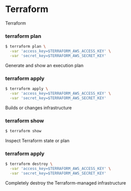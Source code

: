 # Terraform
Terraform

### terraform plan

```sh
$ terraform plan \
  -var 'access_key=$TERRAFORM_AWS_ACCESS_KEY' \
  -var 'secret_key=$TERRAFORM_AWS_SECRET_KEY'

```

Generate and show an execution plan


### terraform apply

```sh
$ terraform apply \
  -var 'access_key=$TERRAFORM_AWS_ACCESS_KEY' \
  -var 'secret_key=$TERRAFORM_AWS_SECRET_KEY'
```

Builds or changes infrastructure

### terraform show

```sh
$ terraform show
```

Inspect Terraform state or plan

### terraform apply

```sh
$ terraform destroy \
  -var 'access_key=$TERRAFORM_AWS_ACCESS_KEY' \
  -var 'secret_key=$TERRAFORM_AWS_SECRET_KEY'
```

Completely destroy the Terraform-managed infrastructure
